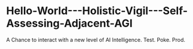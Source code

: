 # Hello-World---Holistic-Vigil---Self-Assessing-Adjacent-AGI
A Chance to interact with a new level of AI Intelligence. Test. Poke. Prod.
